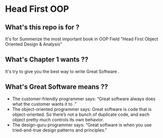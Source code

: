 # Head First OOP

## What's this repo is for ?
It's for Summerize the most important book in OOP Field "Head First Object Oriented Design & Analysis"

## What's Chapter 1 wants ??
It's try to give you the best way to write Great Software .

## What's Great Software means ??
  - The customer-friendly programmer says: “Great software always does what the customer wants it to .”
  - The object-oriented programmer says: Great software is code that is object-oriented. So there’s not a bunch of duplicate code, and each object pretty much controls its own behavior. 
  - The design-guru programmer says: “Great software is when you use tried-and-true design patterns and principles.”




